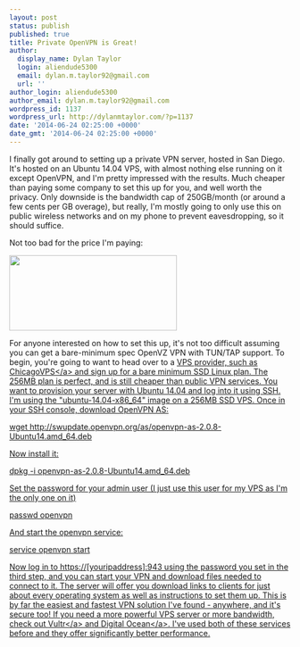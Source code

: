 ```yaml
---
layout: post
status: publish
published: true
title: Private OpenVPN is Great!
author:
  display_name: Dylan Taylor
  login: aliendude5300
  email: dylan.m.taylor92@gmail.com
  url: ''
author_login: aliendude5300
author_email: dylan.m.taylor92@gmail.com
wordpress_id: 1137
wordpress_url: http://dylanmtaylor.com/?p=1137
date: '2014-06-24 02:25:00 +0000'
date_gmt: '2014-06-24 02:25:00 +0000'
---
```

<p>I finally got around to setting up a private VPN server, hosted in San Diego. It's hosted on an Ubuntu 14.04 VPS, with almost nothing else running on it except OpenVPN, and I'm pretty impressed with the results. Much cheaper than paying some company to set this up for you, and well worth the privacy. Only downside is the bandwidth cap of 250GB&#47;month (or around a few cents per GB overage), but really, I'm mostly going to only use this on public wireless networks and on my phone to prevent eavesdropping, so it should suffice.</p>
<p>Not too bad for the price I'm paying:</p>
<p><img class="alignnone" src="http:&#47;&#47;www.speedtest.net&#47;result&#47;3582109394.png" alt="" width="300" height="135" &#47;></p>
<p>For anyone interested on how to set this up, it's not too difficult assuming you can get a bare-minimum spec OpenVZ VPN with TUN&#47;TAP support. To begin, you're going to want to head over to a <a href="https:&#47;&#47;billing.chicagovps.net&#47;aff.php?aff=1128">VPS provider, such as ChicagoVPS<&#47;a> and sign up for a bare minimum SSD Linux plan. The 256MB plan is perfect, and is still cheaper than public VPN services. You want to provision your server with Ubuntu 14.04 and log into it using SSH. I'm using the "ubuntu-14.04-x86_64" image on a 256MB SSD VPS. Once in your SSH console, download OpenVPN AS:</p>
<p>wget http:&#47;&#47;swupdate.openvpn.org&#47;as&#47;openvpn-as-2.0.8-Ubuntu14.amd_64.deb</p>
<p>Now install it:</p>
<p>dpkg -i openvpn-as-2.0.8-Ubuntu14.amd_64.deb</p>
<p>Set the password for your admin user (I just use this user for my VPS as I'm the only one on it)</p>
<p>passwd openvpn</p>
<p>And start the openvpn service:</p>
<p>service openvpn start</p>
<p>Now log in to https:&#47;&#47;[youripaddress]:943 using the password you set in the third step, and you can start your VPN and download files needed to connect to it. The server will offer you download links to clients for just about every operating system as well as instructions to set them up. This is by far the easiest and fastest VPN solution I've found - anywhere, and it's secure too! If you need a more powerful VPS server or more bandwidth, check out <a href="http:&#47;&#47;www.vultr.com&#47;?ref=6805270">Vultr<&#47;a> and <a href="https:&#47;&#47;www.digitalocean.com&#47;?refcode=4ba5a59684f6%20">Digital Ocean<&#47;a>. I've used both of these services before and they offer significantly better performance.</p>
